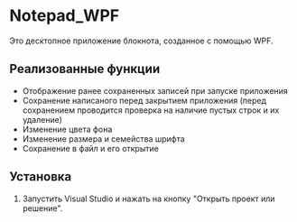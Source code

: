 # Notepad_WPF

Это десктопное приложение блокнота, созданное с помощью WPF.
  
## Реализованные функции
* Отображение ранее сохраненных записей при запуске приложения
* Сохранение написаного перед закрытием приложения (перед сохранением проводится проверка на наличие пустых строк и их удаление)
* Изменение цвета фона
* Изменение размера и семейства шрифта
* Сохранение в файл и его открытие
  
## Установка
1. Запустить Visual Studio и нажать на кнопку "Открыть проект или решение".
